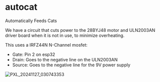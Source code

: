 # autocat
Automatically Feeds Cats

We have a circuit that cuts power to the 28BYJ48 motor and ULN2003AN driver board when it is not in use, to minimize overheating.

This uses a IRFZ44N N-Channel mosfet:
 - Gate: Pin 2 on esp32
 - Drain: Goes to the negative line on the ULN2003AN
 - Source: Goes to the negative line for the 9V power supply 

![PXL_20241127_030743353](https://github.com/user-attachments/assets/c9fa51be-bad1-4d0b-907f-0fe50c543f0a)
